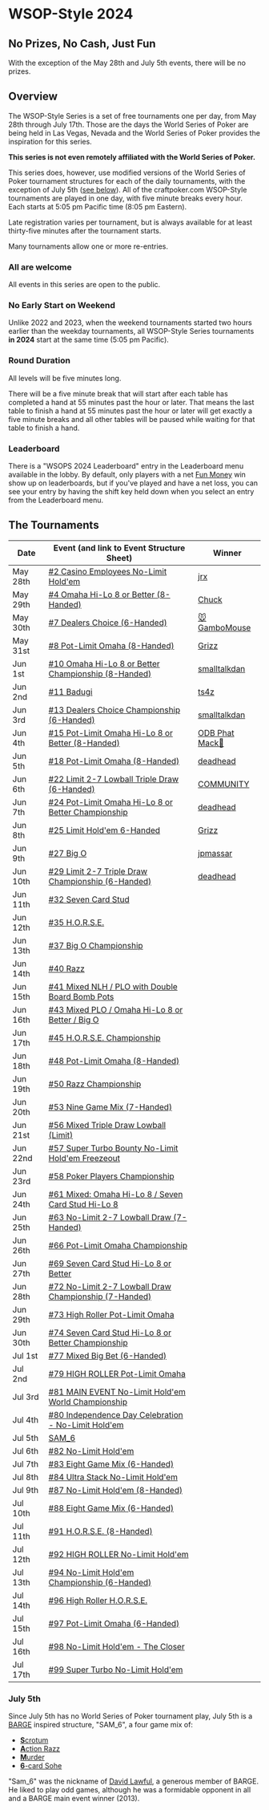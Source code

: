 # WSOP-Style 2024

## No Prizes, No Cash, Just Fun

With the exception of the May 28th and July 5th events, there will be
no prizes.

## Overview

The WSOP-Style Series is a set of free tournaments
one per day, from May 28th through July 17th. Those are the days
the World Series of Poker are being held in Las Vegas, Nevada and the World
Series of Poker provides the inspiration for this series.

**This series is not even remotely affiliated with the World Series of Poker.**

This series does, however, use modified versions of the World Series
of Poker tournament structures for each of the daily tournaments, with
the exception of July 5th ([see below](#july-5th)).  All of the craftpoker.com
WSOP-Style tournaments are played in one day, with five minute breaks
every hour. Each starts at 5:05 pm Pacific time (8:05 pm Eastern).

Late registration varies per tournament, but is always available for at least
thirty-five minutes after the tournament starts. 

Many tournaments allow one or more re-entries.

### All are welcome

All events in this series are open to the public.

### No Early Start on Weekend

Unlike 2022 and 2023, when the weekend tournaments started two hours
earlier than the weekday tournaments, all WSOP-Style Series
tournaments **in 2024** start at the same time (5:05 pm Pacific).

### Round Duration

All levels will be five minutes long.

There will be a five minute break that will start after each table has
completed a hand at 55 minutes past the hour or later. That means the
last table to finish a hand at 55 minutes past the hour or later will
get exactly a five minute breaks and all other tables will be paused
while waiting for that table to finish a hand.

### Leaderboard

There is a "WSOPS 2024 Leaderboard" entry in the Leaderboard menu
available in the lobby.  By default, only players with a net [Fun
Money](/fun_money.md) win show up on leaderboards, but if you've played
and have a net loss, you can see your entry by having the shift key
held down when you select an entry from the Leaderboard menu.

## The Tournaments

|Date|Event (and link to Event Structure Sheet)|Winner|
|--|--|-|
|May 28th|[#2 Casino Employees No-Limit Hold'em](https://wsop.com/pdfs/structuresheets/structure_5504_23142.pdf)|[jrx](https://craftpoker.com/event/5331/player/20)|
|May 29th|[#4 Omaha Hi-Lo 8 or Better (8-Handed)](https://wsop.com/pdfs/structuresheets/structure_5504_23144.pdf)|[Chuck](https://craftpoker.com/event/5332/player/3)|
|May 30th|[#7 Dealers Choice (6-Handed)](https://wsop.com/pdfs/structuresheets/structure_5504_23147.pdf)|[🐭GamboMouse](https://craftpoker.com/event/5333/player/13)|
|May 31st|[#8 Pot-Limit Omaha (8-Handed)](https://wsop.com/pdfs/structuresheets/structure_5504_23148.pdf)|[Grizz](https://craftpoker.com/event/5334/player/9)|
|Jun 1st|[#10 Omaha Hi-Lo 8 or Better Championship (8-Handed)](https://wsop.com/pdfs/structuresheets/structure_5504_23150.pdf)|[smalltalkdan](https://craftpoker.com/event/5335/player/6)|
|Jun 2nd|[#11 Badugi](https://wsop.com/pdfs/structuresheets/structure_5504_23151.pdf)|[ts4z](https://craftpoker.com/event/5336/player/37)|
|Jun 3rd|[#13 Dealers Choice Championship (6-Handed)](https://wsop.com/pdfs/structuresheets/structure_5504_23153.pdf)|[smalltalkdan](https://craftpoker.com/event/5337/player/6)|
|Jun 4th|[#15 Pot-Limit Omaha Hi-Lo 8 or Better (8-Handed)](https://wsop.com/pdfs/structuresheets/structure_5504_23155.pdf)|[ODB Phat Mack🐺](https://craftpoker.com/event/5338/player/17)|
|Jun 5th|[#18 Pot-Limit Omaha (8-Handed)](https://wsop.com/pdfs/structuresheets/structure_5504_23158.pdf)|[deadhead](https://craftpoker.com/event/5339/player/10)|
|Jun 6th|[#22 Limit 2-7 Lowball Triple Draw (6-Handed)](https://wsop.com/pdfs/structuresheets/structure_5504_23162.pdf)|[COMMUNITY](https://craftpoker.com/event/5340/player/43)|
|Jun 7th|[#24 Pot-Limit Omaha Hi-Lo 8 or Better Championship](https://wsop.com/pdfs/structuresheets/structure_5504_23164.pdf)|[deadhead](https://craftpoker.com/event/5341/player/10)|
|Jun 8th|[#25 Limit Hold'em 6-Handed](https://wsop.com/pdfs/structuresheets/structure_5504_23165.pdf)|[Grizz](https://craftpoker.com/event/5342/player/9)|
|Jun 9th|[#27 Big O](https://wsop.com/pdfs/structuresheets/structure_5504_23167.pdf)|[jpmassar](https://craftpoker.com/event/5343/player/14)|
|Jun 10th|[#29 Limit 2-7 Triple Draw Championship (6-Handed)](https://wsop.com/pdfs/structuresheets/structure_5504_23169.pdf)|[deadhead](https://craftpoker.com/event/5344/player/10)|
|Jun 11th|[#32 Seven Card Stud](https://wsop.com/pdfs/structuresheets/structure_5504_23172.pdf)||
|Jun 12th|[#35 H.O.R.S.E.](https://wsop.com/pdfs/structuresheets/structure_5504_23175.pdf)||
|Jun 13th|[#37 Big O Championship](https://wsop.com/pdfs/structuresheets/structure_5504_23177.pdf)||
|Jun 14th|[#40 Razz](https://wsop.com/pdfs/structuresheets/structure_5504_23180.pdf)||
|Jun 15th|[#41 Mixed NLH / PLO with Double Board Bomb Pots](https://wsop.com/pdfs/structuresheets/structure_5504_23181.pdf)||
|Jun 16th|[#43 Mixed PLO / Omaha Hi-Lo 8 or Better / Big O](https://wsop.com/pdfs/structuresheets/structure_5504_23183.pdf)||
|Jun 17th|[#45 H.O.R.S.E. Championship](https://wsop.com/pdfs/structuresheets/structure_5504_23185.pdf)||
|Jun 18th|[#48 Pot-Limit Omaha (8-Handed)](https://wsop.com/pdfs/structuresheets/structure_5504_23188.pdf)||
|Jun 19th|[#50 Razz Championship](https://wsop.com/pdfs/structuresheets/structure_5504_23190.pdf)||
|Jun 20th|[#53 Nine Game Mix (7-Handed)](https://wsop.com/pdfs/structuresheets/structure_5504_23193.pdf)||
|Jun 21st|[#56 Mixed Triple Draw Lowball (Limit)](https://wsop.com/pdfs/structuresheets/structure_5504_23196.pdf)||
|Jun 22nd|[#57 Super Turbo Bounty No-Limit Hold'em Freezeout](https://wsop.com/pdfs/structuresheets/structure_5504_23197.pdf)||
|Jun 23rd|[#58 Poker Players Championship](https://wsop.com/pdfs/structuresheets/structure_5504_23198.pdf)||
|Jun 24th|[#61 Mixed: Omaha Hi-Lo 8 / Seven Card Stud Hi-Lo 8](https://wsop.com/pdfs/structuresheets/structure_5504_23201.pdf)||
|Jun 25th|[#63 No-Limit 2-7 Lowball Draw (7-Handed)](https://wsop.com/pdfs/structuresheets/structure_5504_23203.pdf)||
|Jun 26th|[#66 Pot-Limit Omaha Championship](https://wsop.com/pdfs/structuresheets/structure_5504_23206.pdf)||
|Jun 27th|[#69 Seven Card Stud Hi-Lo 8 or Better](https://wsop.com/pdfs/structuresheets/structure_5504_23209.pdf)||
|Jun 28th|[#72 No-Limit 2-7 Lowball Draw Championship (7-Handed)](https://wsop.com/pdfs/structuresheets/structure_5504_23212.pdf)||
|Jun 29th|[#73 High Roller Pot-Limit Omaha](https://wsop.com/pdfs/structuresheets/structure_5504_23213.pdf)||
|Jun 30th|[#74 Seven Card Stud Hi-Lo 8 or Better Championship](https://wsop.com/pdfs/structuresheets/structure_5504_23250.pdf)||
|Jul 1st|[#77 Mixed Big Bet (6-Handed)](https://wsop.com/pdfs/structuresheets/structure_5504_23253.pdf)||
|Jul 2nd|[#79 HIGH ROLLER Pot-Limit Omaha](https://wsop.com/pdfs/structuresheets/structure_5504_23255.pdf)||
|Jul 3rd|[#81 MAIN EVENT No-Limit Hold'em World Championship](https://wsop.com/pdfs/structuresheets/structure_5504_23257.pdf)||
|Jul 4th|[#80 Independence Day Celebration - No-Limit Hold'em](https://wsop.com/pdfs/structuresheets/structure_5504_23256.pdf)||
|Jul 5th|[SAM_6](https://craftpoker.com/tournament/template/sam-6)||
|Jul 6th|[#82 No-Limit Hold'em](https://wsop.com/pdfs/structuresheets/structure_5504_23258.pdf)||
|Jul 7th|[#83 Eight Game Mix (6-Handed)](https://wsop.com/pdfs/structuresheets/structure_5504_23259.pdf)||
|Jul 8th|[#84 Ultra Stack No-Limit Hold'em](https://wsop.com/pdfs/structuresheets/structure_5504_23260.pdf)||
|Jul 9th|[#87 No-Limit Hold'em (8-Handed)](https://wsop.com/pdfs/structuresheets/structure_5504_23263.pdf)||
|Jul 10th|[#88 Eight Game Mix (6-Handed)](https://wsop.com/pdfs/structuresheets/structure_5504_23264.pdf)||
|Jul 11th|[#91 H.O.R.S.E. (8-Handed)](https://wsop.com/pdfs/structuresheets/structure_5504_23267.pdf)||
|Jul 12th|[#92 HIGH ROLLER No-Limit Hold'em](https://wsop.com/pdfs/structuresheets/structure_5504_23268.pdf)||
|Jul 13th|[#94 No-Limit Hold'em Championship (6-Handed)](https://wsop.com/pdfs/structuresheets/structure_5504_23270.pdf)||
|Jul 14th|[#96 High Roller H.O.R.S.E.](https://wsop.com/pdfs/structuresheets/structure_5504_23272.pdf)||
|Jul 15th|[#97 Pot-Limit Omaha (6-Handed)](https://wsop.com/pdfs/structuresheets/structure_5504_23273.pdf)||
|Jul 16th|[#98 No-Limit Hold'em - The Closer](https://wsop.com/pdfs/structuresheets/structure_5504_23274.pdf)||
|Jul 17th|[#99 Super Turbo No-Limit Hold'em](https://wsop.com/pdfs/structuresheets/structure_5504_23275.pdf)||

### July 5th

Since July 5th has no World Series of Poker tournament play, July 5th
is a [BARGE](https://www.barge.org/) inspired structure, "SAM_6", a four game mix of:
* [**S**crotum](https://secure.barge.org/bargerulebooks/BARGERuleBook2021-20210712.pdf#page=59)
* [**A**ction Razz](https://secure.barge.org/bargerulebooks/BARGERuleBook2021-20210712.pdf#page=30)
* [**M**urder](https://secure.barge.org/bargerulebooks/BARGERuleBook2021-20210712.pdf#page=56)
* [**6**-card Sohe](https://secure.barge.org/bargerulebooks/BARGERuleBook2021-20210712.pdf#page=24)

"Sam_6" was the nickname of [David
Lawful](https://feldmanmortuary.com/tribute/details/4734/David-Lawful/obituary.html),
a generous member of BARGE.  He liked to play odd games, although he was a
formidable opponent in all and a BARGE main event winner (2013).

